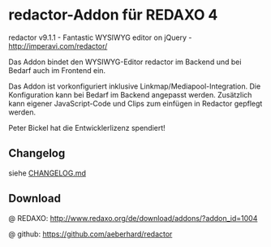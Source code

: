 redactor-Addon für REDAXO 4
===========================

redactor v9.1.1 - Fantastic WYSIWYG editor on jQuery - http://imperavi.com/redactor/

Das Addon bindet den WYSIWYG-Editor redactor im Backend und bei Bedarf auch im Frontend ein.

Das Addon ist vorkonfiguriert inklusive Linkmap/Mediapool-Integration. Die Konfiguration
kann bei Bedarf im Backend angepasst werden. Zusätzlich kann eigener JavaScript-Code und Clips zum
einfügen in Redactor gepflegt werden.


Peter Bickel hat die Entwicklerlizenz spendiert!


Changelog
---------

siehe [CHANGELOG.md](CHANGELOG.md)


Download
--------

@ REDAXO: http://www.redaxo.org/de/download/addons/?addon_id=1004

@ github: https://github.com/aeberhard/redactor
